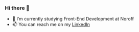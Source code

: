 ### Hi there 👋

- 🔭 I’m currently studying Front-End Development at Noroff
- 📫 You can reach me on my [LinkedIn](https://www.linkedin.com/in/tonje-totland-jenssen-1b6209a4)
<!--
**tonjetj/tonjetj** is a ✨ _special_ ✨ repository because its `README.md` (this file) appears on your GitHub profile.

Here are some ideas to get you started:

- 🔭 I’m currently working on ...
- 🌱 I’m currently learning ...
- 👯 I’m looking to collaborate on ...
- 🤔 I’m looking for help with ...
- 💬 Ask me about ...
- 📫 How to reach me: ...
- 😄 Pronouns: ...
- ⚡ Fun fact: ...
-->
